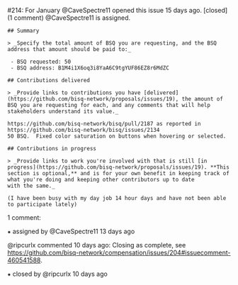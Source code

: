 #214: For January
@CaveSpectre11 opened this issue 15 days ago.  [closed] (1 comment)
@CaveSpectre11 is assigned. 

    ## Summary
    
    > _Specify the total amount of BSQ you are requesting, and the BSQ address that amount should be paid to:_
    
     - BSQ requested: 50
     - BSQ address: B1M4i1X6oq3i8YaA6C9tgYUF86EZ8r6MdZC
    
    ## Contributions delivered
    
    > _Provide links to contributions you have [delivered](https://github.com/bisq-network/proposals/issues/19), the amount of BSQ you are requesting for each, and any comments that will help stakeholders understand its value._
    
    https://github.com/bisq-network/bisq/pull/2187 as reported in https://github.com/bisq-network/bisq/issues/2134
    50 BSQ.  Fixed color saturation on buttons when hovering or selected.
    
    ## Contributions in progress
    
    > _Provide links to work you're involved with that is still [in progress](https://github.com/bisq-network/proposals/issues/19). **This section is optional,** and is for your own benefit in keeping track of what you're doing and keeping other contributors up to date 
    with the same._
    
    (I have been busy with my day job 14 hour days and have not been able to participate lately)


1 comment:

⁕ assigned by @CaveSpectre11 13 days ago

@ripcurlx commented 10 days ago:
    Closing as complete, see https://github.com/bisq-network/compensation/issues/204#issuecomment-460541588.


⁕ closed by @ripcurlx 10 days ago

